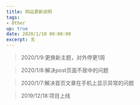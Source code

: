 ```yaml
---
title: 网站更新说明
tags: 
- Other
up: true
date: 2020/1/10 00:00:00
excerpt: 无
---
```

> 

> 2020/1/9:更换新主题，对外停更1周

> 2020/1/8:解决post页面不居中的问题

> 2020/1/7:解决首页文章在手机上显示异常的问题

> 2019/12/18:项目上线